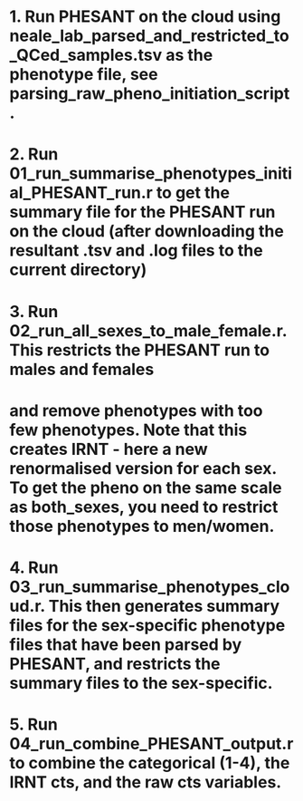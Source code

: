 # 1. Run PHESANT on the cloud using neale_lab_parsed_and_restricted_to_QCed_samples.tsv as the phenotype file, see parsing_raw_pheno_initiation_script.

# 2. Run 01_run_summarise_phenotypes_initial_PHESANT_run.r to get the summary file for the PHESANT run on the cloud (after downloading the resultant .tsv and .log files to the current directory)

# 3. Run 02_run_all_sexes_to_male_female.r. This restricts the PHESANT run to males and females
# and remove phenotypes with too few phenotypes. Note that this creates IRNT - here a new renormalised version for each sex. To get the pheno on the same scale as both_sexes, you need to restrict those phenotypes to men/women.

# 4. Run 03_run_summarise_phenotypes_cloud.r. This then generates summary files for the sex-specific phenotype files that have been parsed by PHESANT, and restricts the summary files to the sex-specific.

# 5. Run 04_run_combine_PHESANT_output.r to combine the categorical (1-4), the IRNT cts, and the raw cts variables.

